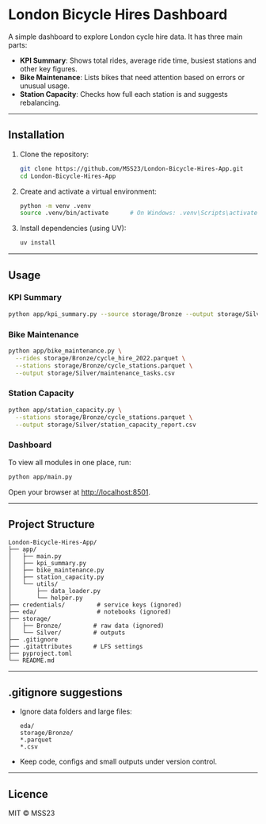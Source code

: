 # London Bicycle Hires Dashboard

A simple dashboard to explore London cycle hire data. It has three main parts:

* **KPI Summary**: Shows total rides, average ride time, busiest stations and other key figures.
* **Bike Maintenance**: Lists bikes that need attention based on errors or unusual usage.
* **Station Capacity**: Checks how full each station is and suggests rebalancing.

---

## Installation

1. Clone the repository:

   ```bash
   git clone https://github.com/MSS23/London-Bicycle-Hires-App.git
   cd London-Bicycle-Hires-App
   ```
2. Create and activate a virtual environment:

   ```bash
   python -m venv .venv
   source .venv/bin/activate      # On Windows: .venv\Scripts\activate
   ```
3. Install dependencies (using UV):

   ```bash
   uv install
   ```

---

## Usage

### KPI Summary

```bash
python app/kpi_summary.py --source storage/Bronze --output storage/Silver/kpi_summary.parquet
```

### Bike Maintenance

```bash
python app/bike_maintenance.py \
  --rides storage/Bronze/cycle_hire_2022.parquet \
  --stations storage/Bronze/cycle_stations.parquet \
  --output storage/Silver/maintenance_tasks.csv
```

### Station Capacity

```bash
python app/station_capacity.py \
  --stations storage/Bronze/cycle_stations.parquet \
  --output storage/Silver/station_capacity_report.csv
```

### Dashboard

To view all modules in one place, run:

```bash
python app/main.py
```

Open your browser at [http://localhost:8501](http://localhost:8501).

---

## Project Structure

```
London-Bicycle-Hires-App/
├── app/
│   ├── main.py
│   ├── kpi_summary.py
│   ├── bike_maintenance.py
│   ├── station_capacity.py
│   └── utils/
│       ├── data_loader.py
│       └── helper.py
├── credentials/         # service keys (ignored)
├── eda/                 # notebooks (ignored)
├── storage/
│   ├── Bronze/         # raw data (ignored)
│   └── Silver/         # outputs
├── .gitignore
├── .gitattributes      # LFS settings
├── pyproject.toml
└── README.md
```

---

## .gitignore suggestions

* Ignore data folders and large files:

  ```gitignore
  eda/
  storage/Bronze/
  *.parquet
  *.csv
  ```
* Keep code, configs and small outputs under version control.

---

## Licence

MIT © MSS23
